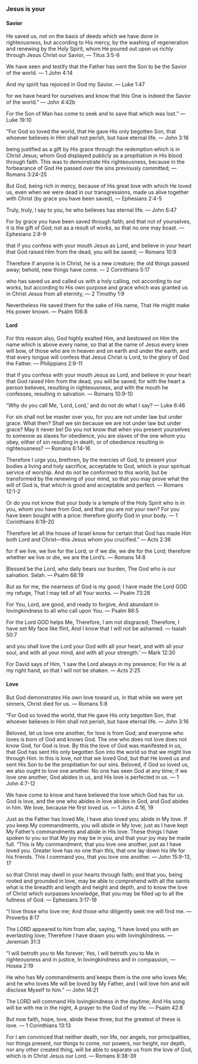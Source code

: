 ### Jesus is your

#### Savior

He saved us, not on the basis of deeds which we have done in righteousness, but according to His mercy, by the washing of regeneration and renewing by the Holy Spirit, whom He poured out upon us richly through Jesus Christ our Savior,
— Titus 3:5-6

We have seen and testify that the Father has sent the Son to be the Savior of the world.
— 1 John 4:14

And my spirit has rejoiced in God my Savior.
— Luke 1:47

for we have heard for ourselves and know that this One is indeed the Savior of the world.”
— John 4:42b

For the Son of Man has come to seek and to save that which was lost.”
— Luke 19:10

“For God so loved the world, that He gave His only begotten Son, that whoever believes in Him shall not perish, but have eternal life.
— John 3:16

being justified as a gift by His grace through the redemption which is in Christ Jesus; whom God displayed publicly as a propitiation in His blood through faith. This was to demonstrate His righteousness, because in the forbearance of God He passed over the sins previously committed;
— Romans 3:24-25

But God, being rich in mercy, because of His great love with which He loved us, even when we were dead in our transgressions, made us alive together with Christ (by grace you have been saved),
— Ephesians 2:4-5

Truly, truly, I say to you, he who believes has eternal life.
— John 6:47

For by grace you have been saved through faith; and that not of yourselves, it is the gift of God; not as a result of works, so that no one may boast.
— Ephesians 2:8-9

that if you confess with your mouth Jesus as Lord, and believe in your heart that God raised Him from the dead, you will be saved;
— Romans 10:9

Therefore if anyone is in Christ, he is a new creature; the old things passed away; behold, new things have come.
— 2 Corinthians 5:17

who has saved us and called us with a holy calling, not according to our works, but according to His own purpose and grace which was granted us in Christ Jesus from all eternity,
— 2 Timothy 1:9

Nevertheless He saved them for the sake of His name,
That He might make His power known.
— Psalm 106:8

#### Lord

For this reason also, God highly exalted Him, and bestowed on Him the name which is above every name, so that at the name of Jesus every knee will bow, of those who are in heaven and on earth and under the earth, and that every tongue will confess that Jesus Christ is Lord, to the glory of God the Father.
— Philippians 2:9-11

that if you confess with your mouth Jesus as Lord, and believe in your heart that God raised Him from the dead, you will be saved; for with the heart a person believes, resulting in righteousness, and with the mouth he confesses, resulting in salvation.
— Romans 10:9-10

“Why do you call Me, ‘Lord, Lord,’ and do not do what I say?
— Luke 6:46

For sin shall not be master over you, for you are not under law but under grace. What then? Shall we sin because we are not under law but under grace? May it never be! Do you not know that when you present yourselves to someone as slaves for obedience, you are slaves of the one whom you obey, either of sin resulting in death, or of obedience resulting in righteousness?
— Romans 6:14-16

Therefore I urge you, brethren, by the mercies of God, to present your bodies a living and holy sacrifice, acceptable to God, which is your spiritual service of worship. And do not be conformed to this world, but be transformed by the renewing of your mind, so that you may prove what the will of God is, that which is good and acceptable and perfect.
— Romans 12:1-2

Or do you not know that your body is a temple of the Holy Spirit who is in you, whom you have from God, and that you are not your own? For you have been bought with a price: therefore glorify God in your body.
— 1 Corinthians 6:19-20

Therefore let all the house of Israel know for certain that God has made Him both Lord and Christ⁠—this Jesus whom you crucified.”
— Acts 2:36

for if we live, we live for the Lord, or if we die, we die for the Lord; therefore whether we live or die, we are the Lord’s.
— Romans 14:8

Blessed be the Lord, who daily bears our burden,
The God who is our salvation. Selah.
— Psalm 68:19

But as for me, the nearness of God is my good;
I have made the Lord GOD my refuge,
That I may tell of all Your works.
— Psalm 73:28

For You, Lord, are good, and ready to forgive,
And abundant in lovingkindness to all who call upon You.
— Psalm 86:5

For the Lord GOD helps Me,
Therefore, I am not disgraced;
Therefore, I have set My face like flint,
And I know that I will not be ashamed.
— Isaiah 50:7

and you shall love the Lord your God with all your heart, and with all your soul, and with all your mind, and with all your strength.’
— Mark 12:30

For David says of Him,
‘I saw the Lord always in my presence;
For He is at my right hand, so that I will not be shaken.
— Acts 2:25

#### Love

But God demonstrates His own love toward us, in that while we were yet sinners, Christ died for us.
— Romans 5:8

“For God so loved the world, that He gave His only begotten Son, that whoever believes in Him shall not perish, but have eternal life.
— John 3:16

Beloved, let us love one another, for love is from God; and everyone who loves is born of God and knows God. The one who does not love does not know God, for God is love. By this the love of God was manifested in us, that God has sent His only begotten Son into the world so that we might live through Him. In this is love, not that we loved God, but that He loved us and sent His Son to be the propitiation for our sins. Beloved, if God so loved us, we also ought to love one another. No one has seen God at any time; if we love one another, God abides in us, and His love is perfected in us.
— 1 John 4:7-12

We have come to know and have believed the love which God has for us. God is love, and the one who abides in love abides in God, and God abides in him.
We love, because He first loved us.
— 1 John 4:16, 19

Just as the Father has loved Me, I have also loved you; abide in My love. If you keep My commandments, you will abide in My love; just as I have kept My Father’s commandments and abide in His love. These things I have spoken to you so that My joy may be in you, and that your joy may be made full. “This is My commandment, that you love one another, just as I have loved you. Greater love has no one than this, that one lay down his life for his friends.
This I command you, that you love one another.
— John 15:9-13, 17

so that Christ may dwell in your hearts through faith; and that you, being rooted and grounded in love, may be able to comprehend with all the saints what is the breadth and length and height and depth, and to know the love of Christ which surpasses knowledge, that you may be filled up to all the fullness of God.
— Ephesians 3:17-19

“I love those who love me;
And those who diligently seek me will find me.
— Proverbs 8:17

The LORD appeared to him from afar, saying,
“I have loved you with an everlasting love;
Therefore I have drawn you with lovingkindness.
— Jeremiah 31:3

“I will betroth you to Me forever;
Yes, I will betroth you to Me in righteousness and in justice,
In lovingkindness and in compassion,
— Hosea 2:19

He who has My commandments and keeps them is the one who loves Me; and he who loves Me will be loved by My Father, and I will love him and will disclose Myself to him.”
— John 14:21

The LORD will command His lovingkindness in the daytime;
And His song will be with me in the night,
A prayer to the God of my life.
— Psalm 42:8

But now faith, hope, love, abide these three; but the greatest of these is love.
— 1 Corinthians 13:13

For I am convinced that neither death, nor life, nor angels, nor principalities, nor things present, nor things to come, nor powers, nor height, nor depth, nor any other created thing, will be able to separate us from the love of God, which is in Christ Jesus our Lord.
— Romans 8:38-39
